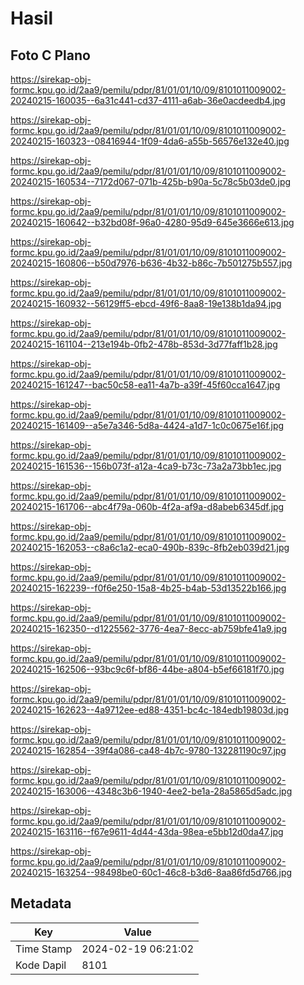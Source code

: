 # Hasil

## Foto C Plano

https://sirekap-obj-formc.kpu.go.id/2aa9/pemilu/pdpr/81/01/01/10/09/8101011009002-20240215-160035--6a31c441-cd37-4111-a6ab-36e0acdeedb4.jpg

https://sirekap-obj-formc.kpu.go.id/2aa9/pemilu/pdpr/81/01/01/10/09/8101011009002-20240215-160323--08416944-1f09-4da6-a55b-56576e132e40.jpg

https://sirekap-obj-formc.kpu.go.id/2aa9/pemilu/pdpr/81/01/01/10/09/8101011009002-20240215-160534--7172d067-071b-425b-b90a-5c78c5b03de0.jpg

https://sirekap-obj-formc.kpu.go.id/2aa9/pemilu/pdpr/81/01/01/10/09/8101011009002-20240215-160642--b32bd08f-96a0-4280-95d9-645e3666e613.jpg

https://sirekap-obj-formc.kpu.go.id/2aa9/pemilu/pdpr/81/01/01/10/09/8101011009002-20240215-160806--b50d7976-b636-4b32-b86c-7b501275b557.jpg

https://sirekap-obj-formc.kpu.go.id/2aa9/pemilu/pdpr/81/01/01/10/09/8101011009002-20240215-160932--56129ff5-ebcd-49f6-8aa8-19e138b1da94.jpg

https://sirekap-obj-formc.kpu.go.id/2aa9/pemilu/pdpr/81/01/01/10/09/8101011009002-20240215-161104--213e194b-0fb2-478b-853d-3d77faff1b28.jpg

https://sirekap-obj-formc.kpu.go.id/2aa9/pemilu/pdpr/81/01/01/10/09/8101011009002-20240215-161247--bac50c58-ea11-4a7b-a39f-45f60cca1647.jpg

https://sirekap-obj-formc.kpu.go.id/2aa9/pemilu/pdpr/81/01/01/10/09/8101011009002-20240215-161409--a5e7a346-5d8a-4424-a1d7-1c0c0675e16f.jpg

https://sirekap-obj-formc.kpu.go.id/2aa9/pemilu/pdpr/81/01/01/10/09/8101011009002-20240215-161536--156b073f-a12a-4ca9-b73c-73a2a73bb1ec.jpg

https://sirekap-obj-formc.kpu.go.id/2aa9/pemilu/pdpr/81/01/01/10/09/8101011009002-20240215-161706--abc4f79a-060b-4f2a-af9a-d8abeb6345df.jpg

https://sirekap-obj-formc.kpu.go.id/2aa9/pemilu/pdpr/81/01/01/10/09/8101011009002-20240215-162053--c8a6c1a2-eca0-490b-839c-8fb2eb039d21.jpg

https://sirekap-obj-formc.kpu.go.id/2aa9/pemilu/pdpr/81/01/01/10/09/8101011009002-20240215-162239--f0f6e250-15a8-4b25-b4ab-53d13522b166.jpg

https://sirekap-obj-formc.kpu.go.id/2aa9/pemilu/pdpr/81/01/01/10/09/8101011009002-20240215-162350--d1225562-3776-4ea7-8ecc-ab759bfe41a9.jpg

https://sirekap-obj-formc.kpu.go.id/2aa9/pemilu/pdpr/81/01/01/10/09/8101011009002-20240215-162506--93bc9c6f-bf86-44be-a804-b5ef66181f70.jpg

https://sirekap-obj-formc.kpu.go.id/2aa9/pemilu/pdpr/81/01/01/10/09/8101011009002-20240215-162623--4a9712ee-ed88-4351-bc4c-184edb19803d.jpg

https://sirekap-obj-formc.kpu.go.id/2aa9/pemilu/pdpr/81/01/01/10/09/8101011009002-20240215-162854--39f4a086-ca48-4b7c-9780-132281190c97.jpg

https://sirekap-obj-formc.kpu.go.id/2aa9/pemilu/pdpr/81/01/01/10/09/8101011009002-20240215-163006--4348c3b6-1940-4ee2-be1a-28a5865d5adc.jpg

https://sirekap-obj-formc.kpu.go.id/2aa9/pemilu/pdpr/81/01/01/10/09/8101011009002-20240215-163116--f67e9611-4d44-43da-98ea-e5bb12d0da47.jpg

https://sirekap-obj-formc.kpu.go.id/2aa9/pemilu/pdpr/81/01/01/10/09/8101011009002-20240215-163254--98498be0-60c1-46c8-b3d6-8aa86fd5d766.jpg


## Metadata

| Key        | Value               |
| ---------- | ------------------- |
| Time Stamp | 2024-02-19 06:21:02 |
| Kode Dapil | 8101                |



